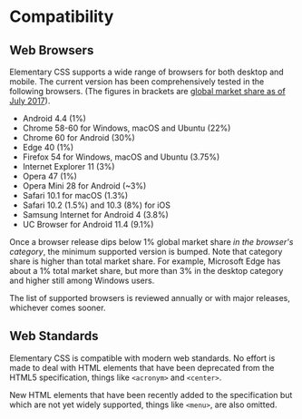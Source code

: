 # Compatibility


## Web Browsers

Elementary CSS supports a wide range of browsers for both desktop and mobile. The current version has been comprehensively tested in the following browsers. (The figures in brackets are [global market share as of July 2017](http://gs.statcounter.com/)).

- Android 4.4 (1%)
- Chrome 58-60 for Windows, macOS and Ubuntu (22%)
- Chrome 60 for Android (30%)
- Edge 40 (1%)
- Firefox 54 for Windows, macOS and Ubuntu (3.75%)
- Internet Explorer 11 (3%)
- Opera 47 (1%)
- Opera Mini 28 for Android (~3%)
- Safari 10.1 for macOS (1.3%)
- Safari 10.2 (1.5%) and 10.3 (8%) for iOS 
- Samsung Internet for Android 4 (3.8%)
- UC Browser for Android 11.4 (9.1%)

Once a browser release dips below 1% global market share _in the browser's category_, the minimum supported version is bumped. Note that category share is higher than total market share. For example, Microsoft Edge has about a 1% total market share, but more than 3% in the desktop category and higher still among Windows users.

The list of supported browsers is reviewed annually or with major releases, whichever comes sooner.


## Web Standards

Elementary CSS is compatible with modern web standards. No effort is made to deal with HTML elements that have been deprecated from the HTML5 specification, things like ``<acronym>`` and ``<center>``. 

New HTML elements that have been recently added to the specification but which are not yet widely supported, things like ``<menu>``, are also omitted.
